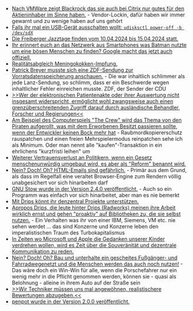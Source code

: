* [Nach VMWare zeigt Blackrock das sie auch bei Citrix nur gutes für den Aktieninhaber im Sinne haben.](https://www.borncity.com/blog/2024/04/08/massive-lizenzkostensteigerung-kopiert-citrix-jetzt-auch-den-broadcom-business-ansatz/) - Vendor-Lockin, dafür haben wir immer gewarnt und zu wenige haben auf uns gehört
* [Falls ihr mal ein USB-Gerät ausschalten wollt: `udisksctl power-off -b /dev/sdX`](https://bastientraverse.com/en/cli-eject/)
* [Die Freiberger Jazztage finden vom 10.04.2024 bis 15.04.2024 statt.](http://www.freiberger-jazztage.de/startseite.php)
* [Ihr erinnert euch an das Netzwerk aus Smartphones was Batman nutzte um eine bösen Menschen zu finden? Google macht das jetzt auch offiziell.](https://www.bleepingcomputer.com/news/google/google-rolls-out-new-find-my-device-network-to-android-devices/)
* [Realitätsabgleich Meningokokken-Impfung.](https://impfentscheidung.online/stiko-empfiehlt-meningokokken-impfung-trotz-bedenken/)
* [Patrick Breyer musste sich eine ZDF-Sendung zur Vorratsdatenspeicherung anschauen.](https://www.patrick-breyer.de/beschwerde-gegen-zdf-sendung-zu-vorratsdatenspeicherung/) - Die war inhaltlich schlimmer als jede Lanz-Sendung, so schlimm, dass er ein Beschwerde wegen inhaltlicher Fehler einreichen musste. ZDF, der Sender der CDU
* [>>Wer der elektronischen Patientenakte oder ihrer Auswertung nicht insgesamt widerspricht, ermöglicht wohl zwangsweise auch einen grenzüberschreitenden Zugriff darauf durch ausländische Behandler, Forscher und Regierungen<<](https://www.patrick-breyer.de/piraten-fordern-stopp-der-plaene-zum-eu-gesundheitsdatenraum/)
* [Am Beispiel des Computerspiels "The Crew" wird das Thema von den Piraten aufgerollt, was mit dem Erworbenen Besitzt passieren sollte, wenn der Entwickler keinen Bock mehr hat](https://www.patrick-breyer.de/computerspiele-sterben-piraten-schalten-eu-kommission-ein/) - Raubmordkopiererschutz rauspatchen und einen freien Mehrspielermodus reinpatchen sehe ich als Minimum. Oder man nennt alle "kaufen"-Transaktion in ein ehrlichens "kurzfristi leihen" um
* [Weiterer Vertrauensverlust an Politikern, wenn ein Gesetz menschenunwürdig umgebaut wird, es aber als "Reform" benannt wird.](https://netzpolitik.org/2024/eurodac-der-biometrische-albtraum-im-herzen-des-eu-asylsystems/)
* [Nein? Doch! Oh? HTML-Emails sind gefährlich.](https://www.schneier.com/blog/archives/2024/04/security-vulnerability-of-html-emails.html) - Primär aus dem Grund, als dass im Regelfall eine veraltet Browser-Engine zum Rendern völlig unabgesichert vor sich hinarbeiten darf
* [GNU Stow wurde in der Version 2.4.0 veröffentlicht.](https://lwn.net/Articles/969003/) - Auch so ein Programm was einfach vor sich hinarbeitet, aber man es nie bemerkt
* [Mit Drips könnt ihr denzentral Projekte unterstützen.](https://www.drips.network/)
* [Apropos Drips, die leute hinter Drips (Radworks) meinen ihre Arbeit wirklich ernst und gehen "proaktiv" auf Bibliotheken zu, die sie selbst nutzen.](https://blog.orhun.dev/open-source-funding-with-ratatui/) - Ein Verhalten was ihr von einer IBM, Siemens, VM etc. nie sehen werdet ... das sind Konzerne und Konzerne leben den imperalistischen Traum des Turbokapitalismus
* [In Zeiten wo Microsoft und Apple die Gedanken unserer Kinder verdrehen wollen, wird es Zeit über die Souveränität und dezentrale Kommunikation zu reden.](https://netzpolitik.org/2024/interview-zu-fediverse-an-hochschulen-souveraenitaet-ueber-eigene-zentrale-kommunikationsraeume/)
* [Nein? Doch! Oh? Bau und unterhalte ein gescheites Fußgänger- und Fahrradwegenetzt und die Menschen werden das auch noch nutzen!](http://blog.fefe.de/?ts=98eabf83) - Das wäre doch ein Win-Win für alle, wenn die Porschefahrer nur ein wenig mehr in die Pflicht genommen werden, können sie - quasi als Belohnung - alleine in ihrem Auto auf der Straße sein
* [>>Wir Techniker müssen uns mal angewöhnen, realistischere Bewertungen abzugeben.<<](http://blog.fefe.de/?ts=98eae0a0)
* [penpot wurde in der Version 2.0.0 veröffentlicht.](https://github.com/penpot/penpot/releases/tag/2.0.0)

